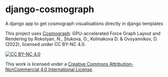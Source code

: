 # django-cosmograph
A django app to get cosmograph visualisations directly in django templates

This project uses [Cosmograph](https://cosmograph.app/): GPU-accelerated Force Graph Layout and Rendering by Rokotyan, N., Stukova, O., Kolmakova D. & Ovsyannikov, D. (2022), licensed under CC BY-NC 4.0.

[![CC BY-NC 4.0][cc-by-nc-shield]][cc-by-nc]

This work is licensed under a [Creative Commons Attribution-NonCommercial 4.0 International License][cc-by-nc].

[cc-by-nc]: http://creativecommons.org/licenses/by-nc/4.0/
[cc-by-nc-shield]: https://img.shields.io/badge/License-CC%20BY--NC%204.0-lightgrey.svg
